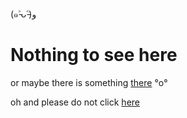 (๑˃̵ᴗ˂̵)و

# Nothing to see here

or maybe there is something [there](cours.md) °o°

oh and please do not click [here](https://youtu.be/dQw4w9WgXcQ)
